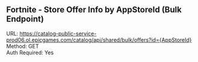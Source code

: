 ## Fortnite - Store Offer Info by AppStoreId (Bulk Endpoint)

URL: https://catalog-public-service-prod06.ol.epicgames.com/catalog/api/shared/bulk/offers?id={AppStoreId} \
Method: GET \
Auth Required: Yes
